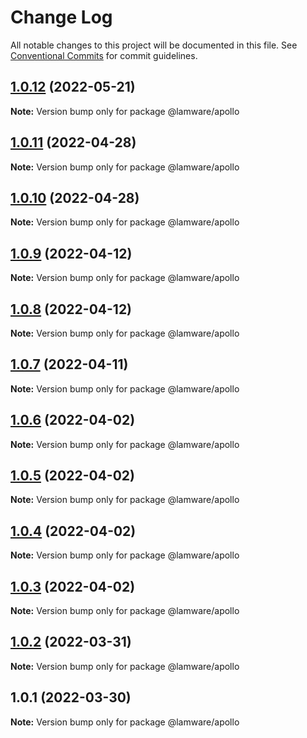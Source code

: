 # Change Log

All notable changes to this project will be documented in this file.
See [Conventional Commits](https://conventionalcommits.org) for commit guidelines.

## [1.0.12](https://github.com/evilkiwi/lamware/compare/@lamware/apollo@1.0.11...@lamware/apollo@1.0.12) (2022-05-21)

**Note:** Version bump only for package @lamware/apollo





## [1.0.11](https://github.com/evilkiwi/lamware/compare/@lamware/apollo@1.0.10...@lamware/apollo@1.0.11) (2022-04-28)

**Note:** Version bump only for package @lamware/apollo





## [1.0.10](https://github.com/evilkiwi/lamware/compare/@lamware/apollo@1.0.9...@lamware/apollo@1.0.10) (2022-04-28)

**Note:** Version bump only for package @lamware/apollo





## [1.0.9](https://github.com/evilkiwi/lamware/compare/@lamware/apollo@1.0.8...@lamware/apollo@1.0.9) (2022-04-12)

**Note:** Version bump only for package @lamware/apollo





## [1.0.8](https://github.com/evilkiwi/lamware/compare/@lamware/apollo@1.0.7...@lamware/apollo@1.0.8) (2022-04-12)

**Note:** Version bump only for package @lamware/apollo





## [1.0.7](https://github.com/evilkiwi/lamware/compare/@lamware/apollo@1.0.6...@lamware/apollo@1.0.7) (2022-04-11)

**Note:** Version bump only for package @lamware/apollo





## [1.0.6](https://github.com/evilkiwi/lamware/compare/@lamware/apollo@1.0.5...@lamware/apollo@1.0.6) (2022-04-02)

**Note:** Version bump only for package @lamware/apollo





## [1.0.5](https://github.com/evilkiwi/lamware/compare/@lamware/apollo@1.0.4...@lamware/apollo@1.0.5) (2022-04-02)

**Note:** Version bump only for package @lamware/apollo





## [1.0.4](https://github.com/evilkiwi/lamware/compare/@lamware/apollo@1.0.3...@lamware/apollo@1.0.4) (2022-04-02)

**Note:** Version bump only for package @lamware/apollo





## [1.0.3](https://github.com/evilkiwi/lamware/compare/@lamware/apollo@1.0.2...@lamware/apollo@1.0.3) (2022-04-02)

**Note:** Version bump only for package @lamware/apollo





## [1.0.2](https://github.com/evilkiwi/lamware/compare/@lamware/apollo@1.0.1...@lamware/apollo@1.0.2) (2022-03-31)

**Note:** Version bump only for package @lamware/apollo





## 1.0.1 (2022-03-30)

**Note:** Version bump only for package @lamware/apollo
